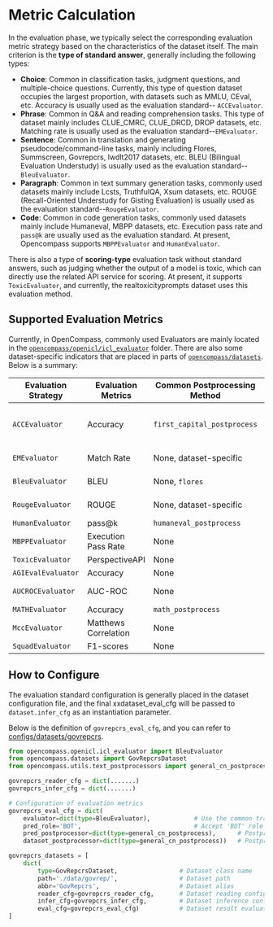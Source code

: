 # Metric Calculation

In the evaluation phase, we typically select the corresponding evaluation metric strategy based on the characteristics of the dataset itself. The main criterion is the **type of standard answer**, generally including the following types:

- **Choice**: Common in classification tasks, judgment questions, and multiple-choice questions. Currently, this type of question dataset occupies the largest proportion, with datasets such as MMLU, CEval, etc. Accuracy is usually used as the evaluation standard-- `ACCEvaluator`.
- **Phrase**: Common in Q&A and reading comprehension tasks. This type of dataset mainly includes CLUE_CMRC, CLUE_DRCD, DROP datasets, etc. Matching rate is usually used as the evaluation standard--`EMEvaluator`.
- **Sentence**: Common in translation and generating pseudocode/command-line tasks, mainly including Flores, Summscreen, Govrepcrs, Iwdlt2017 datasets, etc. BLEU (Bilingual Evaluation Understudy) is usually used as the evaluation standard--`BleuEvaluator`.
- **Paragraph**: Common in text summary generation tasks, commonly used datasets mainly include Lcsts, TruthfulQA, Xsum datasets, etc. ROUGE (Recall-Oriented Understudy for Gisting Evaluation) is usually used as the evaluation standard--`RougeEvaluator`.
- **Code**: Common in code generation tasks, commonly used datasets mainly include Humaneval, MBPP datasets, etc. Execution pass rate and `pass@k` are usually used as the evaluation standard. At present, Opencompass supports `MBPPEvaluator` and `HumanEvaluator`.

There is also a type of **scoring-type** evaluation task without standard answers, such as judging whether the output of a model is toxic, which can directly use the related API service for scoring. At present, it supports `ToxicEvaluator`, and currently, the realtoxicityprompts dataset uses this evaluation method.

## Supported Evaluation Metrics

Currently, in OpenCompass, commonly used Evaluators are mainly located in the [`opencompass/openicl/icl_evaluator`](https://github.com/InternLM/opencompass/tree/main/opencompass/openicl/icl_evaluator) folder. There are also some dataset-specific indicators that are placed in parts of [`opencompass/datasets`](https://github.com/InternLM/opencompass/tree/main/opencompass/datasets). Below is a summary:

| Evaluation Strategy | Evaluation Metrics   | Common Postprocessing Method | Datasets                                                             |
| ------------------- | -------------------- | ---------------------------- | -------------------------------------------------------------------- |
| `ACCEvaluator`      | Accuracy             | `first_capital_postprocess`  | agieval, ARC, bbh, mmlu, ceval, commonsenseqa, crowspairs, hellaswag |
| `EMEvaluator`       | Match Rate           | None, dataset-specific       | drop, CLUE_CMRC, CLUE_DRCD                                           |
| `BleuEvaluator`     | BLEU                 | None, `flores`               | flores, iwslt2017, summscreen, govrepcrs                             |
| `RougeEvaluator`    | ROUGE                | None, dataset-specific       | lcsts, truthfulqa, Xsum, XLSum                                       |
| `HumanEvaluator`    | pass@k               | `humaneval_postprocess`      | humaneval_postprocess                                                |
| `MBPPEvaluator`     | Execution Pass Rate  | None                         | mbpp                                                                 |
| `ToxicEvaluator`    | PerspectiveAPI       | None                         | realtoxicityprompts                                                  |
| `AGIEvalEvaluator`  | Accuracy             | None                         | agieval                                                              |
| `AUCROCEvaluator`   | AUC-ROC              | None                         | jigsawmultilingual, civilcomments                                    |
| `MATHEvaluator`     | Accuracy             | `math_postprocess`           | math                                                                 |
| `MccEvaluator`      | Matthews Correlation | None                         | --                                                                   |
| `SquadEvaluator`    | F1-scores            | None                         | --                                                                   |

## How to Configure

The evaluation standard configuration is generally placed in the dataset configuration file, and the final xxdataset_eval_cfg will be passed to `dataset.infer_cfg` as an instantiation parameter.

Below is the definition of `govrepcrs_eval_cfg`, and you can refer to [configs/datasets/govrepcrs](https://github.com/InternLM/opencompass/tree/main/configs/datasets/govrepcrs).

```python
from opencompass.openicl.icl_evaluator import BleuEvaluator
from opencompass.datasets import GovRepcrsDataset
from opencompass.utils.text_postprocessors import general_cn_postprocess

govrepcrs_reader_cfg = dict(.......)
govrepcrs_infer_cfg = dict(.......)

# Configuration of evaluation metrics
govrepcrs_eval_cfg = dict(
    evaluator=dict(type=BleuEvaluator),            # Use the common translator evaluator BleuEvaluator
    pred_role='BOT',                               # Accept 'BOT' role output
    pred_postprocessor=dict(type=general_cn_postprocess),      # Postprocessing of prediction results
    dataset_postprocessor=dict(type=general_cn_postprocess))   # Postprocessing of dataset standard answers

govrepcrs_datasets = [
    dict(
        type=GovRepcrsDataset,                 # Dataset class name
        path='./data/govrep/',                 # Dataset path
        abbr='GovRepcrs',                      # Dataset alias
        reader_cfg=govrepcrs_reader_cfg,       # Dataset reading configuration file, configure its reading split, column, etc.
        infer_cfg=govrepcrs_infer_cfg,         # Dataset inference configuration file, mainly related to prompt
        eval_cfg=govrepcrs_eval_cfg)           # Dataset result evaluation configuration file, evaluation standard, and preprocessing and postprocessing.
]
```
